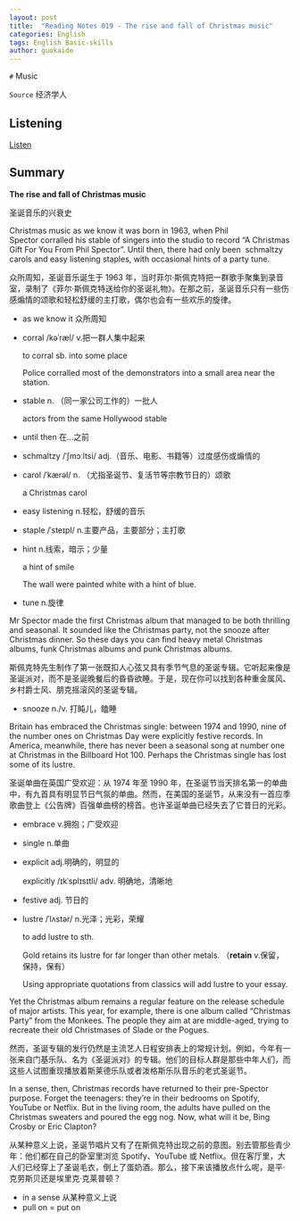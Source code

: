 ```yaml
---
layout: post
title:  "Reading Notes 019 - The rise and fall of Christmas music"
categories: English
tags: English Basic-skills 
author: guokaide
---
```


`#` Music

`Source` 经济学人


## Listening

[Listen](https://reading.liulishuo.com/share/audios/NTI0MDEwMDAwMDAwMDE0OQ==?login=44086617)



## Summary

**The rise and fall of Christmas music**

圣诞音乐的兴衰史



Christmas music as we know it was born in 1963, when Phil Spector corralled his stable of singers into the studio to record “A Christmas Gift For You From Phil Spector”. Until then, there had only been  schmaltzy  carols and easy listening staples, with occasional hints of a party tune. 

众所周知，圣诞音乐诞生于 1963 年，当时菲尔·斯佩克特把一群歌手聚集到录音室，录制了《菲尔·斯佩克特送给你的圣诞礼物》。在那之前，圣诞音乐只有一些伤感煽情的颂歌和轻松舒缓的主打歌，偶尔也会有一些欢乐的旋律。

* as we know it 众所周知

* corral /kəˈræl/ v.把一群人集中起来

  to corral sb. into some place 

  Police corralled most of the demonstrators into a small area near the station.

* stable n. （同一家公司工作的）一批人

  actors from the same Hollywood stable

* until then 在...之前

* schmaltzy /ˈʃmɔːltsi/ adj.（音乐、电影、书籍等）过度感伤或煽情的

* carol /ˈkærəl/ n. （尤指圣诞节、复活节等宗教节日的）颂歌

  a Christmas carol

* easy listening n.轻松，舒缓的音乐

* staple /ˈsteɪpl/ n.主要产品，主要部分；主打歌

* hint n.线索，暗示；少量

  a hint of smile

  The wall were painted white with a hint of blue.

* tune n.旋律


Mr Spector made the first Christmas album that managed to be both thrilling and seasonal. It sounded like the Christmas party, not the snooze after Christmas dinner. So these days you can find heavy metal Christmas albums, funk Christmas albums and punk Christmas albums. 

斯佩克特先生制作了第一张既扣人心弦又具有季节气息的圣诞专辑。它听起来像是圣诞派对，而不是圣诞晚餐后的昏昏欲睡。于是，现在你可以找到各种重金属风、乡村爵士风、朋克摇滚风的圣诞专辑。

* snooze n./v. 打盹儿，瞌睡



Britain has embraced the Christmas single: between 1974 and 1990, nine of the number ones on Christmas Day were explicitly festive records. In America, meanwhile, there has never been a seasonal song at number one at Christmas in the Billboard Hot 100. Perhaps the Christmas single has lost some of its lustre.

圣诞单曲在英国广受欢迎：从 1974 年至 1990 年，在圣诞节当天排名第一的单曲中，有九首具有明显节日气氛的单曲。然而，在美国的圣诞节，从来没有一首应季歌曲登上《公告牌》百强单曲榜的榜首。也许圣诞单曲已经失去了它昔日的光彩。

* embrace v.拥抱；广受欢迎

* single n.单曲

* explicit adj.明确的，明显的

  explicitly  /ɪkˈsplɪsɪtli/ adv. 明确地，清晰地

* festive adj. 节日的

* lustre /ˈlʌstər/ n.光泽；光彩，荣耀

  to add lustre to sth.

  Gold retains its lustre for far longer  than other metals. （**retain** v.保留，保持，保有）

  Using appropriate quotations from classics will add lustre to your essay.


Yet the Christmas album remains a regular feature on the release schedule of major artists. This year, for example, there is one album called “Christmas Party” from the Monkees. The people they aim at are middle-aged, trying to recreate their old Christmases of Slade or the Pogues. 

然而，圣诞专辑的发行仍然是主流艺人日程安排表上的常规计划。例如，今年有一张来自门基乐队、名为《圣诞派对》的专辑。他们的目标人群是那些中年人们，而这些人试图重现播放着斯莱德乐队或者泼格斯乐队音乐的老式圣诞节。



In a sense, then, Christmas records have returned to their pre-Spector purpose. Forget the teenagers: they’re in their bedrooms on Spotify, YouTube or Netflix. But in the living room, the adults have pulled on the Christmas sweaters and poured the egg nog. Now, what will it be, Bing Crosby or Eric Clapton?

从某种意义上说，圣诞节唱片又有了在斯佩克特出现之前的意图。别去管那些青少年：他们都在自己的卧室里浏览 Spotify、YouTube 或 Netflix。但在客厅里，大人们已经穿上了圣诞毛衣，倒上了蛋奶酒。那么，接下来该播放点什么呢，是平·克劳斯贝还是埃里克·克莱普顿？

* in a sense 从某种意义上说
* pull on = put on 



